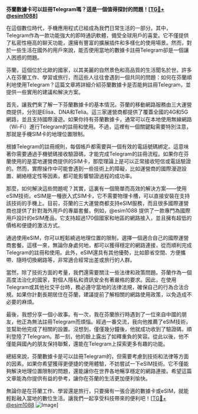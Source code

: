 **芬蘭數據卡可以註冊Telegram嗎？這是一個值得探討的問題！[[TG💪+ @esim1088](https://t.me/s/esim1088)]**

在這個數位時代，手機應用程式已經成為我們日常生活的一部分。其中，Telegram作為一款功能強大的即時通訊軟體，備受全球用戶的喜愛。它不僅提供了私密性極高的聊天功能，還擁有豐富的擴展插件和多樣化的使用場景。然而，對於一些生活在國外的用戶來說，能否使用當地的數據卡註冊Telegram卻是一個讓人困惑的問題。

芬蘭，這個位於北歐的國家，以其美麗的自然景色和高品質的生活聞名於世。許多人在芬蘭工作、學習或旅行，而這些人往往會遇到一個共同的問題：如何在芬蘭順利地使用Telegram？這篇文章將詳細介紹芬蘭數據卡是否能夠註冊Telegram，並提供一些實用的建議和解決方案。

首先，讓我們來了解一下芬蘭數據卡的基本情況。芬蘭的移動網路服務由三大運營商提供，分別是Elisa、DNA和Telia。這三家運營商都提供了覆蓋全國的4G和5G網路，並且支持國際漫遊。如果你持有芬蘭數據卡，通常可以在本地使用無線網路（Wi-Fi）進行Telegram的註冊和使用。不過，這裡有一個關鍵點需要特別注意，那就是手機SIM卡的地理位置限制。

根據Telegram的註冊規則，每個帳戶都需要與一個有效的電話號碼綁定。這意味著你需要通過手機號碼接收驗證碼，才能完成Telegram的註冊流程。如果你在芬蘭使用的是當地運營商提供的SIM卡，那麼理論上是可以正常接收短信或電話驗證的。然而，實際操作中可能會遇到一些技術上的障礙，比如運營商的國際漫遊設置、網絡穩定性等因素，都可能影響驗證過程的成功率。

那麼，如何解決這些問題呢？其實，這裏有一個簡單而高效的解決方案——使用eSIM技術。eSIM是一種嵌入式SIM卡，它不需要物理卡槽，可以直接安裝在支持該技術的手機上。目前，芬蘭的三大運營商都支持eSIM服務，而且很多國際運營商也提供了針對海外用戶的專屬套餐。例如，@esim1088 提供了一款專門為國際用戶設計的eSIM產品，它支持超過170個國家和地區的網路接入，並且擁有超低的價格和便捷的激活方式。

通過使用eSIM，你可以輕鬆繞過地理位置的限制，選擇一個適合自己的國際運營商套餐。這樣一來，無論你身處何地，都可以獲得穩定的網路連接，從而順利完成Telegram的註冊和使用。此外，eSIM還具有其他優勢，比如節省空間、方便攜帶、隨時切換網路等，非常適合經常出差或旅行的人群。

當然，除了技術方面的考量，我們還需要關注一些法律和政策問題。芬蘭作為一個高度法治化的國家，對個人隱私和資訊安全有著嚴格的要求。因此，在使用Telegram或其他社交平台時，務必遵守當地的法律法規，確保自己的行為合法合規。如果你計劃長期居住在芬蘭，建議提前了解相關的網路使用政策，以免造成不必要的麻煩。

最後，我想分享一個小故事。有一次，我在芬蘭旅行時遇到了一位來自中國的朋友，他正為無法註冊Telegram而煩惱。經過一番交流，我向他推薦了eSIM技術，並幫助他完成了相關的設置。沒想到，僅僅幾分鐘後，他就成功收到了驗證碼，順利登陸了Telegram。那一刻，他的臉上露出了如釋重負的笑容。從此以後，他不僅能與國內的朋友保持聯繫，還能在Telegram上探索更多有趣的功能。

總結來說，芬蘭數據卡是可以註冊Telegram的，但需要考慮到技術和法律等方面的因素。如果你希望獲得更便捷的使用體驗，不妨嘗試一下eSIM技術。它不僅能夠解決地理位置限制的問題，還能讓你在世界各地暢享穩定的網路連接。希望這篇文章能為你提供有益的參考，讓你在芬蘭的生活更加便利愉快。

無論你是在芬蘭工作、學習還是旅行，只要擁有一張合適的數據卡或eSIM，就能輕鬆融入當地的數位生活。讓我們一起享受科技帶來的便利吧！[[TG💪+ @esim1088](https://t.me/s/esim1088) ![Image](https://i.postimg.cc/4NQfJmqS/Snipaste-2025-05-13-00-14-12.png)]